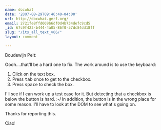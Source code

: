 ```yaml
---
name: docwhat
date: '2007-08-29T09:46:40-04:00'
url: http://docwhat.gerf.org/
email: 2721fe8ffd609b6df0d4b734defc9cd5
_id: 67c9f422-b444-4a05-86f0-57dc84dd18ff
slug: "/its_all_text_v06/"
layout: comment

---
```


Boudewijn Pelt:

Oooh....that'll be a hard one to fix.  The work around is to use the keyboard:

<ol>
  <li>Click on the text box.</li>
  <li>Press <tt>tab</tt> once to get to the checkbox.</li>
  <li>Press <tt>space</tt> to check the box.</li>
</ol>

I'll see if I can work up a test case for it.  But detecting that a checkbox is below the button is hard. :-/  In addition, the button is in the wrong place for some reason.  I'll have to look at the DOM to see what's going on.

Thanks for reporting this.

Ciao!
